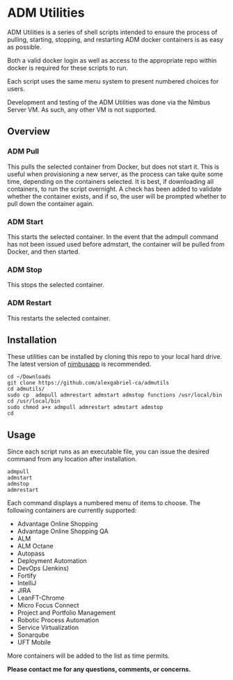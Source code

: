 # ADM Utilities

ADM Utilities is a series of shell scripts intended to ensure the process of pulling, starting, stopping, and restarting ADM docker containers is as easy as possible.

Both a valid docker login as well as access to the appropriate repo within docker is required for these scripts to run.

Each script uses the same menu system to present numbered choices for users.

Development and testing of the ADM Utilities was done via the Nimbus Server VM.  As such, any other VM is not supported.

## Overview
### ADM Pull
This pulls the selected container from Docker, but does not start it.  This is useful when provisioning a new server, as the process can take quite some time, depending on the containers selected.  It is best, if downloading all containers, to run the script overnight.  A check has been added to validate whether the container exists, and if so, the user will be prompted whether to pull down the container again.

### ADM Start
This starts the selected container.  In the event that the admpull command has not been issued used before admstart, the container will be pulled from Docker, and then started.

### ADM Stop
This stops the selected container.

### ADM Restart
This restarts the selected container.

## Installation
These utilities can be installed by cloning this repo to your local hard drive.  The latest version of [nimbusapp](https://github.com/admpresales/nimbusapp/) is recommended.

`cd ~/Downloads`  
`git clone https://github.com/alexgabriel-ca/admutils`  
`cd admutils/`  
`sudo cp  admpull admrestart admstart admstop functions /usr/local/bin`  
`cd /usr/local/bin`  
`sudo chmod a+x admpull admrestart admstart admstop`  
`cd`  

## Usage
Since each script runs as an executable file, you can issue the desired command from any location after installation.  

`admpull`  
`admstart`  
`admstop`  
`admrestart`  

Each command displays a numbered menu of items to choose.  The following containers are currently supported:
* Advantage Online Shopping
* Advantage Online Shopping QA
* ALM
* ALM Octane
* Autopass
* Deployment Automation
* DevOps (Jenkins)
* Fortify
* IntelliJ
* JIRA
* LeanFT-Chrome
* Micro Focus Connect
* Project and Portfolio Management
* Robotic Process Automation
* Service Virtualization
* Sonarqube
* UFT Mobile

More containers will be added to the list as time permits.

**Please contact me for any questions, comments, or concerns.**

